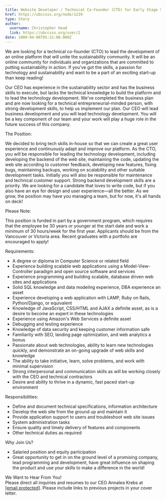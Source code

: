 ```yaml
---
title: Website Developer / Technical Co-Founder (CTO) for Early Stage Start-Up 
href: https://ubccsss.org/node/1239
type: Story
author:
  username: Christopher Head
  link: https://ubccsss.org/user/2
date: 2009-04-06T05:21:00.000Z
---
```


<div class="field field-name-body field-type-text-with-summary field-label-hidden"><div class="field-items"><div class="field-item even"><p>We are looking for a technical co-founder (CTO) to lead the development of an online platform that will unite the sustainability community. It will be an online community for individuals and organizations that are committed to putting sustainability in action. If you&apos;ve got the skills, a passion for technology and sustainability and want to be a part of an exciting start-up than keep reading!</p>
<p>Our CEO has experience in the sustainability sector and has the business skills to execute, but lacks the technical knowledge to build the platform and to lead the technology development. We&apos;ve completed the business plan and are now looking for a technical entrepreneurial-minded person, with strong development skills, to help us implement our plan. Our CEO will lead business development and you will lead technology development. You will be a key component of our team and your work will play a huge role in the future success of this company.</p>
<p>The Position:</p>
<p>We decided to bring tech skills in-house so that we can create a great user experience and continuously adapt and improve our platform. As the CTO, you will be responsible for leading the technology development, including developing the backend of the web site, maintaining the code, updating the web site according to customer feedback, developing new features, fixing bugs, maintaining backups, working on scalability and other suitable development tasks. Initially you will also be responsible for maintenance and technical customer support. Strong backend development skills are a priority. We are looking for a candidate that loves to write code, but if you also have an eye for design and user experience&#x2014;all the better. As we grow, the position may have you managing a team, but for now, it&apos;s all hands on deck!</p>
<p>Please Note:</p>
<p>This position is funded in part by a government program, which requires that the employee be 30 years or younger at the start date and work a minimum of 30 hours/week for the first year. Applicants should be from the Vancouver or Victoria area. Recent graduates with a portfolio are encouraged to apply!</p>
<p>Requirements:</p>
<ul>
<li>A degree or diploma in Computer Science or related field</li>
<li>Experience building scalable web applications using a Model-View-Controller paradigm and open source software and services</li>
<li>Experience programming and building scalable, database driven web sites and applications</li>
<li>Solid SQL knowledge and data modeling experience, DBA experience an asset</li>
<li>Experience developing a web application with LAMP, Ruby on Rails, Python/Django, or equivalent</li>
<li>Knowledge of JavaScript, CSS/HTML and AJAX a definite asset, as is a desire to become an expert in these technologies</li>
<li>Experience using Amazon&apos;s Web Services a definite asset</li>
<li>Debugging and testing experience</li>
<li>Knowledge of data security and keeping customer information safe</li>
<li>Familiarity with SEO, landing page optimization, and web analytics a bonus</li>
<li>Passionate about web technologies, ability to learn new technologies quickly, and demonstrate an on-going upgrade of web skills and knowledge</li>
<li>The ability to take initiative, learn, solve problems, and work with minimal supervision</li>
<li>Strong interpersonal and communication skills as will be working closely with the CEO and technical contractors </li>
<li>Desire and ability to thrive in a dynamic, fast paced start-up environment</li>
</ul>
<p>Responsibilities:</p>
<ul>
<li>Define and document technical specifications, information architecture</li>
<li>Develop the web site from the ground up and maintain it</li>
<li>Provide application support to users and troubleshoot web site issues</li>
<li>System administration tasks</li>
<li>Ensure quality and timely delivery of features and components</li>
<li>Other technical duties as required</li>
</ul>
<p>Why Join Us?</p>
<ul>
<li>Salaried position and equity participation</li>
<li>Great opportunity to get in on the ground level of a promising company, lead programming and development, have great influence on shaping the product and use your skills to make a difference in the world!</li>
</ul>
<p>We Want to Hear From You!<br>
Please direct all inquiries and resumes to our CEO Annalea Krebs at <a href="/cdn-cgi/l/email-protection#5a33343c351a3f2e323339352935362f2e3335342974393537"><span class="__cf_email__" data-cfemail="50393e363f1035243839333f233f3c2524393f3e237e333f3d">[email&#xA0;protected]</span></a>. Please include links to previous projects in your cover letter.</p>
</div></div></div>    <footer>
          </footer>